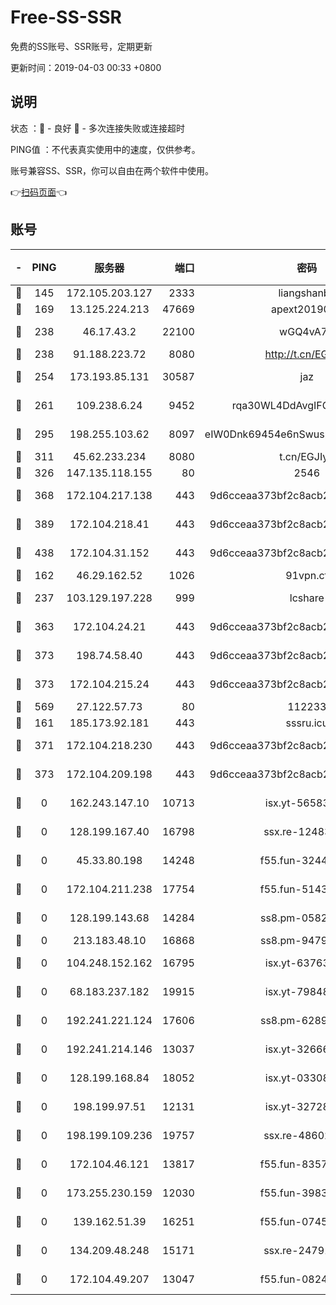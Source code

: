 # Free-SS-SSR

免费的SS账号、SSR账号，定期更新

更新时间：2019-04-03 00:33 +0800

## 说明

状态     ：🙂 - 良好 🙁 - 多次连接失败或连接超时

PING值   ：不代表真实使用中的速度，仅供参考。

账号兼容SS、SSR，你可以自由在两个软件中使用。

👉[扫码页面](https://liesauer.github.io/Free-SS-SSR/)👈

## 账号

|-|PING|服务器|端口|密码|加密方式|区域|
|:----:|:----:|:-----:|-----:|:----:|:----:|:----:|
|🙂|145|172.105.203.127|2333|liangshanbo|chacha20|JP|
|🙂|169|13.125.224.213|47669|apext2019001|chacha20|KR|
|🙂|238|46.17.43.2|22100|wGQ4vA7D|aes-256-gcm|RU|
|🙂|238|91.188.223.72|8080|http://t.cn/EGJIyrl|rc4-md5|RU|
|🙂|254|173.193.85.131|30587|jaz|aes-256-cfb|US|
|🙂|261|109.238.6.24|9452|rqa30WL4DdAvgIFG6Fs3znzTa|aes-256-cfb|FR|
|🙂|295|198.255.103.62|8097|eIW0Dnk69454e6nSwuspv9DmS201tQ0D|aes-256-cfb|US|
|🙂|311|45.62.233.234|8080|t.cn/EGJIyrl|rc4-md5|CA|
|🙂|326|147.135.118.155|80|2546|chacha20|US|
|🙂|368|172.104.217.138|443|9d6cceaa373bf2c8acb22e60b6a58be6|aes-256-cfb|US|
|🙂|389|172.104.218.41|443|9d6cceaa373bf2c8acb22e60b6a58be6|aes-256-cfb|US|
|🙂|438|172.104.31.152|443|9d6cceaa373bf2c8acb22e60b6a58be6|aes-256-cfb|US|
|🙂|162|46.29.162.52|1026|91vpn.cf|rc4-md5|RU|
|🙂|237|103.129.197.228|999|lcshare|aes-256-cfb|US|
|🙂|363|172.104.24.21|443|9d6cceaa373bf2c8acb22e60b6a58be6|aes-256-cfb|US|
|🙂|373|198.74.58.40|443|9d6cceaa373bf2c8acb22e60b6a58be6|aes-256-cfb|US|
|🙂|373|172.104.215.24|443|9d6cceaa373bf2c8acb22e60b6a58be6|aes-256-cfb|US|
|🙂|569|27.122.57.73|80|112233|chacha20|HK|
|🙁|161|185.173.92.181|443|sssru.icu|rc4-md5|RU|
|🙁|371|172.104.218.230|443|9d6cceaa373bf2c8acb22e60b6a58be6|aes-256-cfb|US|
|🙁|373|172.104.209.198|443|9d6cceaa373bf2c8acb22e60b6a58be6|aes-256-cfb|US|
|🙁|0|162.243.147.10|10713|isx.yt-56583220|aes-256-cfb|US|
|🙁|0|128.199.167.40|16798|ssx.re-12483342|aes-256-cfb|SG|
|🙁|0|45.33.80.198|14248|f55.fun-32443287|aes-256-cfb|US|
|🙁|0|172.104.211.238|17754|f55.fun-51431249|aes-256-cfb|US|
|🙁|0|128.199.143.68|14284|ss8.pm-05820296|aes-256-cfb|SG|
|🙁|0|213.183.48.10|16868|ss8.pm-94797530|rc4-md5|RU|
|🙁|0|104.248.152.162|16795|isx.yt-63763321|aes-256-cfb|SG|
|🙁|0|68.183.237.182|19915|isx.yt-79848421|aes-256-cfb|SG|
|🙁|0|192.241.221.124|17606|ss8.pm-62896524|aes-256-cfb|US|
|🙁|0|192.241.214.146|13037|isx.yt-32666892|aes-256-cfb|US|
|🙁|0|128.199.168.84|18052|isx.yt-03308844|aes-256-cfb|SG|
|🙁|0|198.199.97.51|12131|isx.yt-32728984|aes-256-cfb|US|
|🙁|0|198.199.109.236|19757|ssx.re-48602864|aes-256-cfb|US|
|🙁|0|172.104.46.121|13817|f55.fun-83574380|aes-256-cfb|SG|
|🙁|0|173.255.230.159|12030|f55.fun-39837860|aes-256-cfb|US|
|🙁|0|139.162.51.39|16251|f55.fun-07454874|aes-256-cfb|SG|
|🙁|0|134.209.48.248|15171|ssx.re-24791973|aes-256-cfb|US|
|🙁|0|172.104.49.207|13047|f55.fun-08242139|aes-256-cfb|SG|
